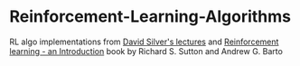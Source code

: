 # Reinforcement-Learning-Algorithms

RL algo implementations from [David Silver's lectures](https://www.youtube.com/watch?v=2pWv7GOvuf0&amp;list=PLqYmG7hTraZDM-OYHWgPebj2MfCFzFObQ) and [Reinforcement learning - an Introduction](https://web.stanford.edu/class/psych209/Readings/SuttonBartoIPRLBook2ndEd.pdf) book by Richard S. Sutton and Andrew G. Barto
